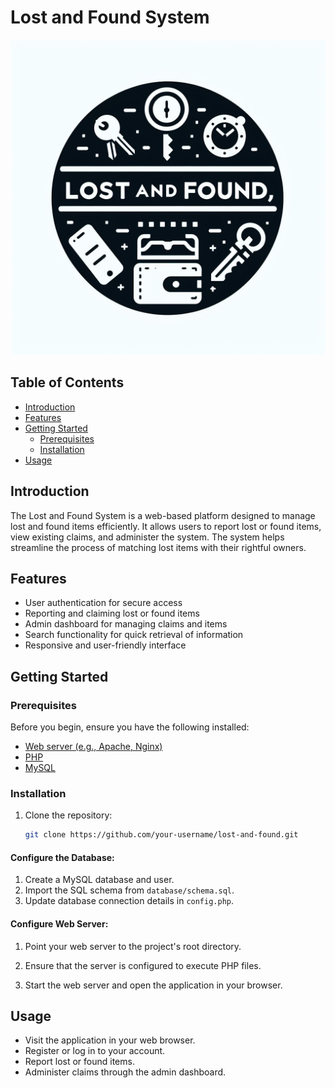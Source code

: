 # Lost and Found System

![Project Logo](website_img/logo1.jpeg)

## Table of Contents

- [Introduction](#introduction)
- [Features](#features)
- [Getting Started](#getting-started)
  - [Prerequisites](#prerequisites)
  - [Installation](#installation)
- [Usage](#usage)

## Introduction

The Lost and Found System is a web-based platform designed to manage lost and found items efficiently. It allows users to report lost or found items, view existing claims, and administer the system. The system helps streamline the process of matching lost items with their rightful owners.

## Features

- User authentication for secure access
- Reporting and claiming lost or found items
- Admin dashboard for managing claims and items
- Search functionality for quick retrieval of information
- Responsive and user-friendly interface

## Getting Started

### Prerequisites

Before you begin, ensure you have the following installed:

- [Web server (e.g., Apache, Nginx)](link/to/web-server)
- [PHP](link/to/php)
- [MySQL](link/to/mysql)

### Installation

1. Clone the repository:

   ```bash
   git clone https://github.com/your-username/lost-and-found.git

#### Configure the Database:

1. Create a MySQL database and user.
2. Import the SQL schema from `database/schema.sql`.
3. Update database connection details in `config.php`.

#### Configure Web Server:

1. Point your web server to the project's root directory.
2. Ensure that the server is configured to execute PHP files.

3. Start the web server and open the application in your browser.

## Usage

- Visit the application in your web browser.
- Register or log in to your account.
- Report lost or found items.
- Administer claims through the admin dashboard.
